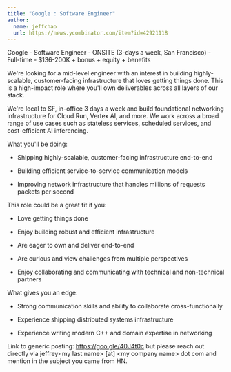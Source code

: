 ```yaml
---
title: "Google : Software Engineer"
author:
  name: jeffchao
  url: https://news.ycombinator.com/item?id=42921118
---
```

Google - Software Engineer - ONSITE (3-days a week, San Francisco) - Full-time - $136-200K + bonus + equity + benefits

We&#x27;re looking for a mid-level engineer with an interest in building highly-scalable, customer-facing infrastructure that loves getting things done. This is a high-impact role where you&#x27;ll own deliverables across all layers of our stack.

We&#x27;re local to SF, in-office 3 days a week and build foundational networking infrastructure for Cloud Run, Vertex AI, and more. We work across a broad range of use cases such as stateless services, scheduled services, and cost-efficient AI inferencing.

What you&#x27;ll be doing:

- Shipping highly-scalable, customer-facing infrastructure end-to-end

- Building efficient service-to-service communication models

- Improving network infrastructure that handles millions of requests packets per second

This role could be a great fit if you:

- Love getting things done

- Enjoy building robust and efficient infrastructure

- Are eager to own and deliver end-to-end

- Are curious and view challenges from multiple perspectives

- Enjoy collaborating and communicating with technical and non-technical partners

What gives you an edge:

- Strong communication skills and ability to collaborate cross-functionally

- Experience shipping distributed systems infrastructure

- Experience writing modern C++ and domain expertise in networking

Link to generic posting: <a href="https:&#x2F;&#x2F;goo.gle&#x2F;40J4t0c" rel="nofollow">https:&#x2F;&#x2F;goo.gle&#x2F;40J4t0c</a> but please reach out directly via jeffrey&lt;my last name&gt; [at] &lt;my company name&gt; dot com and mention in the subject you came from HN.
<JobApplication />
